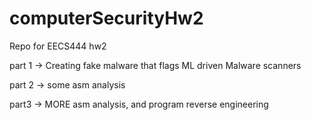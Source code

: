 # computerSecurityHw2
Repo for EECS444 hw2

part 1
-> Creating fake malware that flags ML driven Malware scanners

part 2
-> some asm analysis

part3
-> MORE asm analysis, and program reverse engineering
